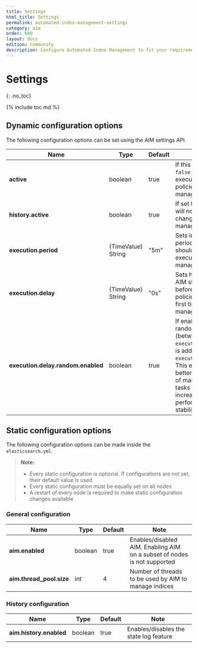 ```yaml
---
title: Settings
html_title: Settings
permalink: automated-index-management-settings
category: aim
order: 600
layout: docs
edition: community
description: Configure Automated Index Management to fit your requirements
---
```

<!--- Copyright 2023 floragunn GmbH -->

# Settings
{: .no_toc}

{% include toc.md %}

## Dynamic configuration options

The following configuration options can be set using the AIM settings API.

| Name                               | Type               | Default | Note                                                                                                                                                                                           |
|------------------------------------|--------------------|---------|------------------------------------------------------------------------------------------------------------------------------------------------------------------------------------------------|
| **active**                         | boolean            | true    | If this is set to `false` AIM will not execute any policies for managed indices                                                                                                                |
| **history.active**                 | boolean            | true    | If set to `false` AIM will no longer log changes of managed indices                                                                                                                            |
| **execution.period**               | (TimeValue) String | "5m"    | Sets in which period policies should be executed for managed indices                                                                                                                           |
| **execution.delay**                | (TimeValue) String | "0s"    | Sets how long AIM should wait before executing policies for the first time on a managed index                                                                                                  |                             
| **execution.delay.random.enabled** | boolean            | true    | If enabled a random delay (between 0s and `execution.period`) is added to the `execution.delay`. This ensures a better distribution of managed index tasks and increases performance stability |                       

## Static configuration options

The following configuration options can be made inside the `elasticsearch.yml`.

> **Note:**
> - Every static configuration is optional. If configurations are not set, their default value is used
> - Every static configuration must be equally set on all nodes
> - A restart of every node is required to make static configuration changes available

### General configuration

| Name                     | Type    | Default | Note                                                                     |
|--------------------------|---------|---------|--------------------------------------------------------------------------|
| **aim.enabled**          | boolean | true    | Enables/disabled AIM. Enabling AIM on a subset of nodes is not supported |
| **aim.thread_pool.size** | int     | 4       | Number of threads to be used by AIM to manage indices                    |

### History configuration

| Name                    | Type    | Default | Note                                   |
|-------------------------|---------|---------|----------------------------------------|
| **aim.history.enabled** | boolean | true    | Enables/disables the state log feature |
